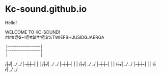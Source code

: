 # Kc-sound.github.io
Hello!

WELCOME TO KC-SOUND! #$!$##@$~!@#$!#$%!#@%$^@$%TWIEFBHJUSIDGJAERGA


    |~~~~~~~~~~~~~~~|
    |~~~~~~~~~~~~~~~|
    |               |
/~~\|           /~~\|
\__/            \__/
    |~~~~~~~~~~~~~~~|
    |~~~~~~~~~~~~~~~|
    |               |
/~~\|           /~~\|
\__/            \__/
    |~~~~~~~~~~~~~~~|
    |~~~~~~~~~~~~~~~|
    |               |
/~~\|           /~~\|
\__/            \__/
    |~~~~~~~~~~~~~~~|
    |~~~~~~~~~~~~~~~|
    |               |
/~~\|           /~~\|
\__/            \__/
    |~~~~~~~~~~~~~~~|
    |~~~~~~~~~~~~~~~|
    |               |
/~~\|           /~~\|
\__/            \__/ 
